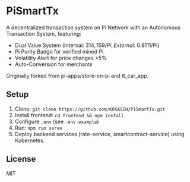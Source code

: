 # PiSmartTx
A decentralized transaction system on Pi Network with an Autonomous Transaction System, featuring:
- Dual Value System (Internal: $314,159/Pi, External: ~$0.8111/Pi)
- Pi Purity Badge for verified mined Pi
- Volatility Alert for price changes >5%
- Auto-Conversion for merchants

Originally forked from pi-apps/store-on-pi and tt_car_app.

## Setup
1. Clone: `git clone https://github.com/KOSASIH/PiSmartTx.git`
2. Install frontend: `cd frontend && npm install`
3. Configure `.env` (see `.env.example`)
4. Run: `npm run serve`
5. Deploy backend services (rate-service, smartcontract-service) using Kubernetes.

## License
MIT
